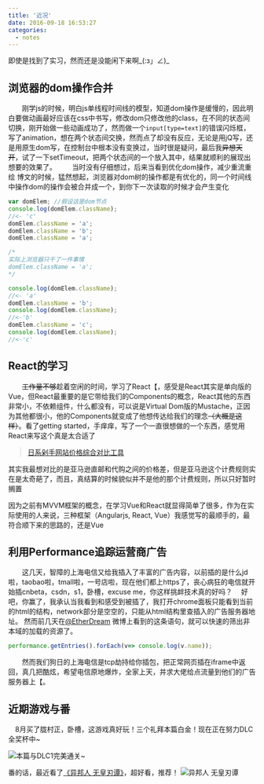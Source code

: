 ```yaml
---
title: '近况'
date: 2016-09-18 16:53:27
categories:
  - notes
---
```



  即使是找到了实习，然而还是没能闲下来啊\_(:з」∠)\_

<!-- more -->


## 浏览器的dom操作合并

　　刚学js的时候，明白js单线程时间线的模型，知道dom操作是缓慢的，因此明白要做动画最好应该在css中书写，修改dom只修改他的class，在不同的状态间切换，刚开始做一些动画成功了，然而做一个`input[type=text]`的错误闪烁框，写了animation，想在两个状态间交换，然而点了却没有反应，无论是用jQ写，还是用原生dom写，在控制台中根本没有变换过，当时很是疑问，最后我~~异想天开~~，试了一下setTimeout，把两个状态间的一个放入其中，结果就顺利的展现出想要的效果了。
　　当时没有仔细想过，后来当看到优化dom操作，减少重流重绘 博文的时候，猛然想起，浏览器对dom树的操作都是有优化的，同一个时间线中操作dom的操作会被合并成一个，到你下一次读取的时候才会产生变化

```javascript
var domElem; //假设这是dom节点
console.log(domElem.className);
//<- 'c'
domElem.className = 'a';
domElem.className = 'b';
domElem.className = 'a';

/*
实际上浏览器只干了一件事情
domElem.className = 'a';
*/

console.log(domElem.className);
//<- 'a'
domElem.className = 'b';
console.log(domElem.className);
//<-'b'
domElem.className = 'c';
console.log(domElem.className);
//<-'c'

```

## React的学习

　　~~工作量不够~~趁着空闲的时间，学习了React【，感受是React其实是单向版的Vue，但React最重要的是它带给我们的Components的概念，React其他的东西非常小，不依赖组件，什么都没有，可以说是Virtual Dom版的Mustache，正因为其他都很小，他的Components就变成了他想传达给我们的理念~~（大概是这样）~~。看了getting started，手痒痒，写了一个一直很想做的一个东西，感觉用React来写这个真是太合适了

> [日系剁手网站价格综合对比工具](http://works.xingoxu.com/buy-calc/)

其实我最想对比的是亚马逊直邮和代购之间的价格差，但是亚马逊这个计费规则实在是太奇葩了，而且，真结算的时候貌似并不是他的那个计费规则，所以只好暂时搁置


因为之前有MVVM框架的概念，在学习Vue和React就显得简单了很多，作为在实际使用的人来说，三种框架（Angularjs, React, Vue）我感觉写的最顺手的，最符合顺下来的思路的，还是Vue

## 利用Performance追踪运营商广告

　　这几天，智障的上海电信又给我插入了丰富的广告内容，以前插的是什么jd啦，taobao啦，tmall啦，一号店啦，现在他们都上https了，丧心病狂的电信就开始插cnbeta，csdn，s1，卧槽，excuse me，你这样挑衅技术真的好吗？
  　好吧，你赢了，我承认当我看到和感受到被插了，我打开chrome面板只能看到当前的html的结构，network部分是空空的，只能从html结构里查插入的广告服务器地址。
  	然而前几天在[@EtherDream](http://weibo.com/u/2313289447) 微博上看到的这条语句，就可以快速的筛出非本域的加载的资源了。

```javascript
performance.getEntries().forEach(v=> console.log(v.name));
```

　　然而我们狗日的上海电信是tcp劫持给你插包，把正常网页插在iframe中返回，真几把酷炫，希望电信原地爆炸，全家上天，并求大佬给点流量到他们的广告服务器上【。

## 近期游戏与番

  　8月买了胧村正，卧槽，这游戏真好玩！三个礼拜本篇白金！现在正在努力DLC全奖杯中~

  ![本篇与DLC1完美通关~](https://ooo.0o0.ooo/2017/05/25/59264ac2020d6.png)

  番的话，最近看了[《异邦人 无皇刃谭》](https://bgm.tv/subject/4014)，超好看，推荐！
  ![异邦人 无皇刃谭](https://lain.bgm.tv/pic/cover/l/1c/df/4014_e6u34.jpg)